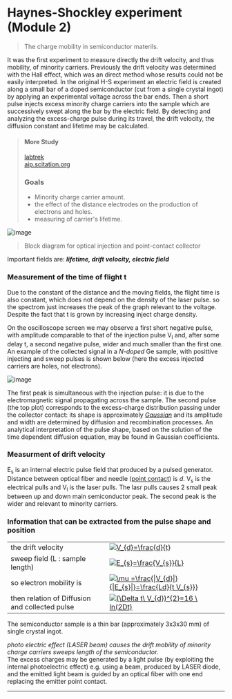 # Haynes-Shockley experiment (Module 2)
> The charge mobility in semiconductor materils.

It was the first experiment to measure directly the drift velocity, and thus mobility, of minority carriers. Previously the drift velocity was determined with the Hall effect, which was an direct method whose results could not be easily interpreted.
In the original H-S experiment an electric field is created along a small bar of a doped semiconductor (cut from a single crystal ingot) by applying an experimental voltage across the bar ends. Then a short pulse injects excess minority charge carriers into the sample which are successively swept along the bar by the electric field. By detecting and analyzing the excess-charge pulse during its travel, the drift velocity, the diffusion constant and lifetime may be calculated.
>
>#### More Study
><a href="https://www.labtrek.it/haynes-shockley-experiment/">labtrek</a><br>
><a href="https://aip.scitation.org/doi/pdf/10.1063/1.334081">aip.scitation.org
></a>
>### Goals
>- Minority charge carrier amount.
>- the effect of the distance electrodes on the production of electrons and 
>holes.
>- measuring of carrier's lifetime.

![image](./images/image.jpg)
>Block diagram for optical injection and point-contact collector

Important fields are: ***lifetime, drift velocity, electric field***

<h3>Measurement of the time of flight t</h3>
<p> Due to the constant of the distance and the moving fields, the flight time is also constant, which does not depend on the density of the laser pulse. so the spectrom just increases the peak of the graph relevant to the voltage. Despite the fact that t is grown by increasing inject charge density.</p>

On the oscilloscope screen we may observe a first short negative pulse, with amplitude comparable to that of the injection pulse V<sub>I</sub> and, after some delay t, a second negative pulse, wider and much smaller than the first one. An example of the collected signal in a <em>N-doped</em> Ge sample, with posittive injecting and sweep pulses is shown below (here the excess injected carriers are holes, not electrons). 

![image](./images/flight-peaks.png)


The first peak is simultaneous with the injection pulse: it is due to the electromagnetic signal propagating across the sample. The second pulse (the top plot) corresponds to the excess-charge distribution passing under the collector contact: its shape is approximately <a href="https://en.wikipedia.org/wiki/Gaussian_function"><em>Gaussian</em></a> and its amplitude and width are determined by diffusion and recombination processes.
An analytical interpretation of the pulse shape, based on the solution of the time dependent diffusion equation, may be found in Gaussian coefficients. 

<h3>Measurment of drift velocity</h3>
<p>
  E<sub>s</sub> is an internal electric pulse field that produced by a pulsed generator. Distance between optical fiber and needle (<ins>point contact</ins>) is <em>d</em>.  V<sub>s</sub> is the electrical pulls and V<sub>l</sub> is the laser pulls. The lasr pulls causes 2 small peak between up and down main semiconductor peak. The second peak is the wider and relevant to minority carriers.
</p>

<!DOCTYPE html>
<html>
<head>
</head>
<body>
  <h3>Information that can be extracted from the pulse shape and position</h3>
  <table>
    <tr>
      <td>the drift velocity</td>
      <td><a href="https://www.codecogs.com/eqnedit.php?latex=V_{d}=\frac{d}{t}" target="_blank"><img src="https://latex.codecogs.com/gif.latex?V_{d}=\frac{d}{t}" title="V_{d}=\frac{d}{t}" /></a></td>
    </tr>
      <tr>
    <td>sweep field (L : sample length)</td>
    <td><a href="https://www.codecogs.com/eqnedit.php?latex=E_{s}=\frac{V_{s}}{L}" target="_blank"><img src="https://latex.codecogs.com/gif.latex?E_{s}=\frac{V_{s}}{L}" title="E_{s}=\frac{V_{s}}{L}" /></a></td>
  </tr>
    <tr>
        <td>so electron mobility is</td>
        <td><a href="https://www.codecogs.com/eqnedit.php?latex=\mu&space;=\frac{|V_{d}|}{|E_{s}|}=\frac{Ld}{t&space;V_{s}}" target="_blank"><img src="https://latex.codecogs.com/gif.latex?\mu&space;=\frac{|V_{d}|}{|E_{s}|}=\frac{Ld}{t&space;V_{s}}" title="\mu =\frac{|V_{d}|}{|E_{s}|}=\frac{Ld}{t V_{s}}}" /></a></td>
    </tr>
    <tr>
        <td>then relation of Diffusion and collected pulse</td>
        <td><a href="https://www.codecogs.com/eqnedit.php?latex=(\Delta&space;t\&space;V_{d})^{2}=16&space;\&space;ln(2Dt)" target="_blank"><img src="https://latex.codecogs.com/gif.latex?(\Delta&space;t\&space;V_{d})^{2}=16&space;\&space;ln(2Dt)" title="(\Delta t\ V_{d})^{2}=16 \ ln(2Dt)" /></a></td>
  </tr>
</table>
<p> The semiconductor sample is a thin bar (approximately 3x3x30 mm) of single crystal ingot.</p>

<div>
<em>photo electric effect (LASER beam) causes the drift mobility of minority charge carriers sweeps length of the semiconductor.</em><br>
The excess charges may be generated by a light pulse (by exploiting the internal photoelectric effect) e.g. using a beam, produced by LASER diode, and the emitted light beam is guided by an optical fiber with one end replacing the emitter point contact.


</div>
<hr>
</body>
</html>